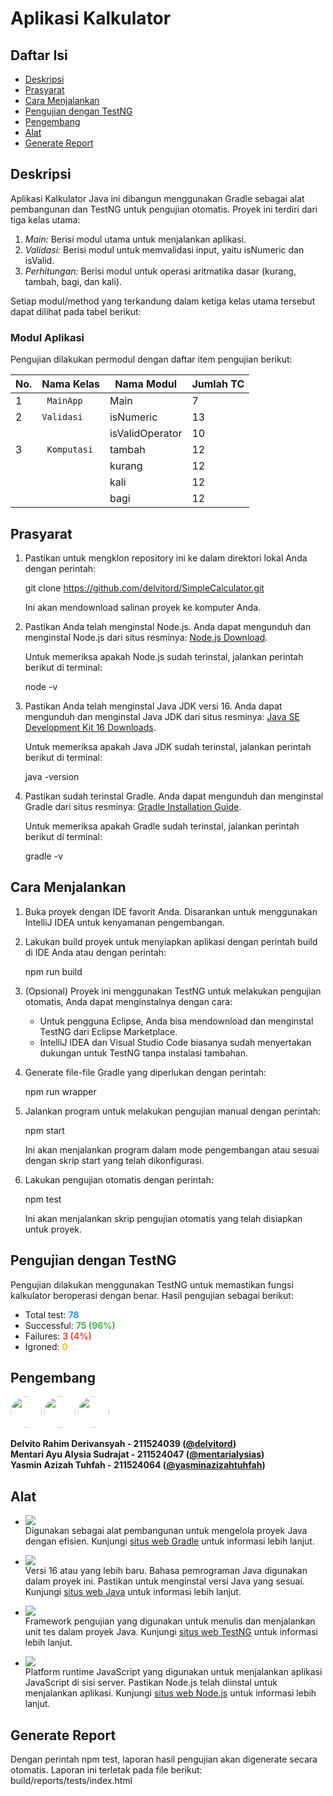 # Aplikasi Kalkulator

## Daftar Isi
- [Deskripsi](#deskripsi)
- [Prasyarat](#prasyarat)
- [Cara Menjalankan](#carai-menjalankan)
- [Pengujian dengan TestNG](#pengujian-dengan-testng)
- [Pengembang](#pengembang)
- [Alat](#alat)
- [Generate Report](#generate-report)

## Deskripsi
Aplikasi Kalkulator Java ini dibangun menggunakan Gradle sebagai alat pembangunan dan TestNG untuk pengujian otomatis. Proyek ini terdiri dari tiga kelas utama:

1. *Main:* Berisi modul utama untuk menjalankan aplikasi.
2. *Validasi:* Berisi modul untuk memvalidasi input, yaitu isNumeric dan isValid.
3. *Perhitungan:* Berisi modul untuk operasi aritmatika dasar (kurang, tambah, bagi, dan kali).

Setiap modul/method yang terkandung dalam ketiga kelas utama tersebut dapat dilihat pada tabel berikut:

### Modul Aplikasi
Pengujian dilakukan permodul dengan daftar item pengujian berikut:

| No. | Nama Kelas   | Nama Modul       | Jumlah TC |
|-----|--------------|------------------|-----------|
| 1   | ` MainApp`   | Main           | 7         |
| 2   | `Validasi `  | isNumeric      | 13        |
|     |              | isValidOperator| 10        |
| 3   | ` Komputasi` | tambah         | 12        |
|     |              | kurang         | 12        |
|     |              | kali           | 12        |
|     |              | bagi           | 12        |

## Prasyarat

1. Pastikan untuk mengklon repository ini ke dalam direktori lokal Anda dengan perintah:
    
    git clone https://github.com/delvitord/SimpleCalculator.git
    
   Ini akan mendownload salinan proyek ke komputer Anda.

2. Pastikan Anda telah menginstal Node.js. Anda dapat mengunduh dan menginstal Node.js dari situs resminya: [Node.js Download](https://nodejs.org/).

   Untuk memeriksa apakah Node.js sudah terinstal, jalankan perintah berikut di terminal:
    
    node -v
    

3. Pastikan Anda telah menginstal Java JDK versi 16. Anda dapat mengunduh dan menginstal Java JDK dari situs resminya: [Java SE Development Kit 16 Downloads](https://www.oracle.com/java/technologies/javase-jdk16-downloads.html).

   Untuk memeriksa apakah Java JDK sudah terinstal, jalankan perintah berikut di terminal:
    
    java -version
     

4. Pastikan sudah terinstal Gradle. Anda dapat mengunduh dan menginstal Gradle dari situs resminya: [Gradle Installation Guide](https://gradle.org/install/).

   Untuk memeriksa apakah Gradle sudah terinstal, jalankan perintah berikut di terminal:
    
    gradle -v
    

## Cara Menjalankan

1. Buka proyek dengan IDE favorit Anda. Disarankan untuk menggunakan IntelliJ IDEA untuk kenyamanan pengembangan.

2. Lakukan build proyek untuk menyiapkan aplikasi dengan perintah build di IDE Anda atau dengan perintah:
    
    npm run build
    

3. (Opsional) Proyek ini menggunakan TestNG untuk melakukan pengujian otomatis, Anda dapat menginstalnya dengan cara:
    - Untuk pengguna Eclipse, Anda bisa mendownload dan menginstal TestNG dari Eclipse Marketplace.
    - IntelliJ IDEA dan Visual Studio Code biasanya sudah menyertakan dukungan untuk TestNG tanpa instalasi tambahan.

4. Generate file-file Gradle yang diperlukan dengan perintah:
    
    npm run wrapper
    

5. Jalankan program untuk melakukan pengujian manual dengan perintah:
    
    npm start
    
   Ini akan menjalankan program dalam mode pengembangan atau sesuai dengan skrip start yang telah dikonfigurasi.

6. Lakukan pengujian otomatis dengan perintah:
    
    npm test
    
   Ini akan menjalankan skrip pengujian otomatis yang telah disiapkan untuk proyek.


## Pengujian dengan TestNG
Pengujian dilakukan menggunakan TestNG untuk memastikan fungsi kalkulator beroperasi dengan benar. Hasil pengujian sebagai berikut:

- Total test: <span style="color:#2196F3; font-weight:bold;">78</span>
- Successful: <span style="color:#4CAF50; font-weight:bold;">75 (96%)</span>
- Failures: <span style="color:#F44336; font-weight:bold;">3 (4%)</span>
- Igroned: <span style="color:#FFC107; font-weight:bold;">0</span>

## Pengembang
[<img src="https://github.com/delvitord.png" width="50" style="border-radius:50%">](https://github.com/delvitord)
[<img src="https://github.com/mentarialysias.png" width="50" style="border-radius:50%">](https://github.com/mentarialysias)
[<img src="https://github.com/yasminazizahtuhfah.png" width="50" style="border-radius:50%">](https://github.com/yasminazizahtuhfah)


<b>Delvito Rahim Derivansyah - 211524039 ([@delvitord](https://github.com/delvitord))
<br> Mentari Ayu Alysia Sudrajat - 211524047 ([@mentarialysias](https://github.com/mentarialysias))
<br> Yasmin Azizah Tuhfah - 211524064 ([@yasminazizahtuhfah](https://github.com/yasminazizahtuhfah))
</b>
## Alat
- ![](https://img.shields.io/badge/Gradle-Versi_7.4-%2383afd7)
<br>Digunakan sebagai alat pembangunan untuk mengelola proyek Java dengan efisien. Kunjungi [situs web Gradle](https://gradle.org/) untuk informasi lebih lanjut.
  

- ![](https://img.shields.io/badge/Java-Versi_16-%23ffcc80) 
<br>Versi 16 atau yang lebih baru</span>. Bahasa pemrograman Java digunakan dalam proyek ini. Pastikan untuk menginstal versi Java yang sesuai. Kunjungi [situs web Java](https://www.java.com/) untuk informasi lebih lanjut.


- ![](https://img.shields.io/badge/TestNG-Framework_Pengujian-%23a5d6a7)
<br>Framework pengujian</span> yang digunakan untuk menulis dan menjalankan unit tes dalam proyek Java. Kunjungi [situs web TestNG](https://testng.org/) untuk informasi lebih lanjut.


- ![](https://img.shields.io/badge/Node.js-Platform_runtime_JavaScript-%23b39ddb)
<br>Platform runtime JavaScript</span> yang digunakan untuk menjalankan aplikasi JavaScript di sisi server. Pastikan Node.js telah diinstal untuk menjalankan aplikasi. Kunjungi [situs web Node.js](https://nodejs.org/) untuk informasi lebih lanjut.

## Generate Report
Dengan perintah npm test, laporan hasil pengujian akan digenerate secara otomatis. Laporan ini terletak pada file berikut: build/reports/tests/index.html